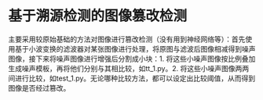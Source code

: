 # 基于溯源检测的图像篡改检测
主要采用较原始基础的方法对图像进行篡改检测（没有用到神经网络等）：首先使用基于小波变换的滤波器对某张图像进行处理，将原图与滤波后图像相减得到噪声图像，接下来将噪声图像进行增强后分割成小块：1. 将这些小噪声图像按比例叠加生成噪声模板，再将他们分别与其相比较，如tt_1.py。2. 将这些小噪声图像两两间进行比较，如test_1.py。无论哪种比较方法，都可以设定出比较阈值，从而得到图像是否经过篡改。
